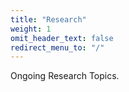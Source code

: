 ```yaml
---
title: "Research"
weight: 1
omit_header_text: false
redirect_menu_to: "/"
---
```

Ongoing Research Topics.
